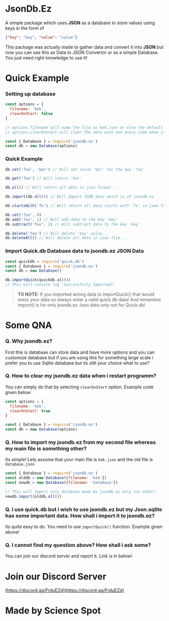 # JsonDb.Ez

A simple package which uses **JSON** as a database to store values using keys in the form of

```json
{"key": "key", "value": "value"}
```

This package was actually made to gather data and convert it into **JSON** but now you can use this as Data to JSON Convertor or as a simple Database. You just need right knowledge to use it!

# Quick Example

### Setting up database

```js
const options = {
  filename: 'kek',
  clearOnStart: false
}

// options.filename will name the file as kek.json or else the default will be jsondb.ez
// options.clearOnStart will clear the data each and every time when it restarts file. The default will be false...

const { Database } = require('jsondb.ez')
const db = new Database(options)
```

### Quick Example

```js
db.set('foo', 'bar') // Will set value 'bar' for the key 'foo'

db.get('foo') // Will return 'bar'

db.all() // Will return all data in json format...

db.import(db.all()) // Will Import JSON data which is of jsondb.ez

db.startsWith('fo') // Will return all data starts with 'fo' in json format...

db.set('foo', 0)
db.add('foo', 1) // Will add data to the key 'key'
db.subtract('foo', 1) // Will subtract data to the key 'key'

db.delete('foo') // Will delete 'key' value...
db.deleteAll() // Will delete all data in json file...
```

### Import Quick.db Database data to jsondb.ez JSON Data
```js
const quickdb = require('quick.db')
const { Database } = require('jsondb.ez')
const db = new Database()

db.importQuick(quickdb.all())
// This will console log 'Successfully Imported!'
```

> **TO NOTE:** If you imported wrong data to importQuick() that would mess your data so always enter a valid quick.db data! And remember import() is for only jsondb.ez Json data only not for Quick.db!

# Some QNA

### Q. Why jsondb.ez?
First this is database can store data and have more options and you can customize database but if you are using this for something large scale i prefer you to use Sqlite database but its still your choice what to use?

### Q. How to clear my jsondb.ez data when i restart programm?
You can simply do that by selecting ``clearOnStart`` option. Example code given below:

```js
const options = {
  filename: 'kek',
  clearOnStart: true
}

const { Database } = require('jsondb.ez')
const db = new Database(options)
```

### Q. How to import my jsondb.ez from my second file whereas my main file is something other?
Its simple! Lets assume that your main file is ``kek.json`` and the old file is ``database.json``

```js
const { Database } = require('jsondb.ez')
const olddb = new Database({filename: 'kek'})
const newdb = new Database({filename: 'database'}) 

// This will import only database made by jsondb.ez only not other!
newdb.import(olddb.all())
```

### Q. I use quick.db but i wish to use jsondb.ez but my Json.sqlite has some important data. How shall i import it to jsondb.ez?
Its quite easy to do. You need to use ``importQuick()`` function. Example given above!

### Q. I cannot find my question above? How shall i ask some?
You can join our discord server and report it. Link is in below!

# Join our Discord Server
[https://discord.gg/FrduEZd](https://discord.gg/FrduEZd) 

# Made by Science Spot
